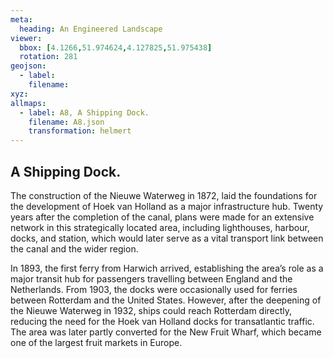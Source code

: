 ```yaml
---
meta:
  heading: An Engineered Landscape
viewer:
  bbox: [4.1266,51.974624,4.127825,51.975438]
  rotation: 281
geojson:
  - label:
    filename: 
xyz:
allmaps:
  - label: A8, A Shipping Dock.
    filename: A8.json
    transformation: helmert
---
```


## A Shipping Dock.

The construction of the Nieuwe Waterweg in 1872, laid the foundations for the development of Hoek van Holland as a major infrastructure hub. Twenty years after the completion of the canal, plans were made for an extensive network in this strategically located area, including lighthouses, harbour, docks, and station, which would later serve as a vital transport link between the canal and the wider region.

In 1893, the first ferry from Harwich arrived, establishing the area’s role as a major transit hub for passengers travelling between England and the Netherlands. From 1903, the docks were occasionally used for ferries between Rotterdam and the United States. However, after the deepening of the Nieuwe Waterweg in 1932, ships could reach Rotterdam directly, reducing the need for the Hoek van Holland docks for transatlantic traffic. The area was later partly converted for the New Fruit Wharf, which became one of the largest fruit markets in Europe.